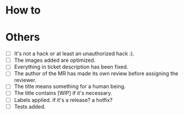 # How to

<!--  Please provide a test link and quick description how to see the change -->

# Others

<!-- Thanks for the PR! Feel free to add or remove items if there are not necessary. -->

- [ ] It's not a hack or at least an unauthorized hack :).
- [ ] The images added are optimized.
- [ ] Everything in ticket description has been fixed.
- [ ] The author of the MR has made its own review before assigning the reviewer.
- [ ] The title means something for a human being.
- [ ] The title contains [WIP] if it's necessary.
- [ ] Labels applied. if it's a release? a hotfix?
- [ ] Tests added.
